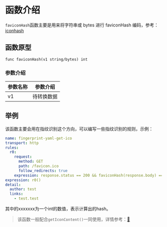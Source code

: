 # 函数介绍

`faviconHash`函数主要是用来将字符串或 bytes 进行 faviconHash 编码，参考：[iconhash](https://github.com/Becivells/iconhash)

## 函数原型

`func faviconHash(v1 string/bytes) int`

### 参数介绍

| 参数名称 | 参数介绍  |
|------|-------|
| v1   | 待转换数据 |

## 举例

该函数主要会用在指纹识别这个方向，可以编写一些指纹识别的规则，示例：
```yaml
name: fingerprint-yaml-get-ico
transport: http
rules:
  r0:
    request:
      method: GET
      path: /favicon.ico
      follow_redirects: true
    expression: response.status == 200 && faviconHash(response.body) == xxxxxxx
expression: r0()
detail:
  author: test
  links:
    - test.test
```
其中的xxxxxxx为一个int的数值，表示计算出的hash。

> 该函数一般配合`getIconContent()`一同使用，详情参考：[🔎](guide/poc/example/other/getIconContent.md)